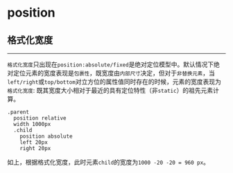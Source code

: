 # position

## 格式化宽度

---

`格式化宽度`只出现在`position:absolute/fixed`是绝对定位模型中。默认情况下绝对定位元素的宽度表现是`包裹性`，既宽度由`内部尺寸`决定，但对于`非替换元素`，当`left/right`或`top/bottom`对立方位的属性值同时存在的时候，元素的宽度表现为`格式化宽度`: 既其宽度大小相对于最近的具有定位特性（非`static`）的祖先元素计算。

```stylus
.parent
  position relative
  width 1000px
  .child
    position absolute
    left 20px
    right 20px
```

如上，根据格式化宽度，此时元素`child`的宽度为`1000 -20 -20 = 960 px`。

